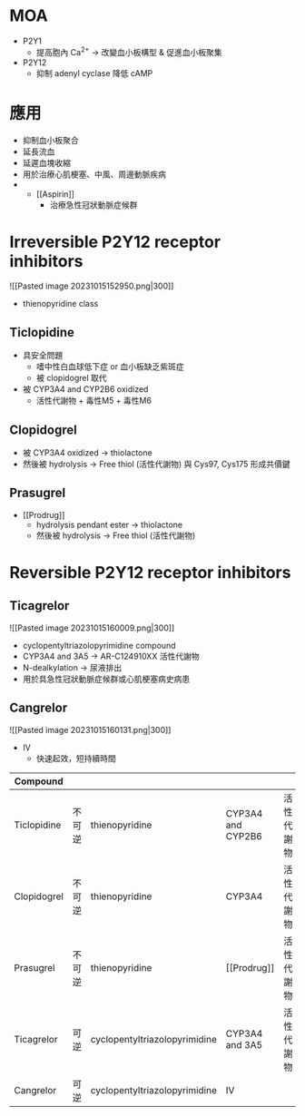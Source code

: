 # MOA
- P2Y1
	- 提高胞內 Ca<sup>2+</sup> $\rightarrow$ 改變血小板構型 & 促進血小板聚集
- P2Y12
	- 抑制 adenyl cyclase 降低 cAMP
# 應用
- 抑制血小板聚合
- 延長流血
- 延遲血塊收縮
- 用於治療心肌梗塞、中風、周邊動脈疾病
- + [[Aspirin]] 
	- 治療急性冠狀動脈症候群
# Irreversible P2Y12 receptor inhibitors
![[Pasted image 20231015152950.png|300]]
- thienopyridine class
## Ticlopidine
- 具安全問題
	- 嗜中性白血球低下症 or 血小板缺乏紫斑症
	- 被 clopidogrel 取代
- 被 CYP3A4 and CYP2B6 oxidized
	- 活性代謝物 + 毒性M5 + 毒性M6
## Clopidogrel
- 被 CYP3A4 oxidized $\rightarrow$  thiolactone 
- 然後被 hydrolysis $\rightarrow$  Free thiol (活性代謝物) 與 Cys97, Cys175 形成共價鍵
## Prasugrel
- [[Prodrug]] 
	- hydrolysis pendant ester $\rightarrow$ thiolactone
	- 然後被 hydrolysis $\rightarrow$  Free thiol (活性代謝物)
# Reversible P2Y12 receptor inhibitors
## Ticagrelor
![[Pasted image 20231015160009.png|300]]
- cyclopentyltriazolopyrimidine compound
- CYP3A4 and 3A5 $\rightarrow$ AR-C124910XX 活性代謝物
- N-dealkylation $\rightarrow$ 尿液排出
- 用於具急性冠狀動脈症候群或心肌梗塞病史病患
## Cangrelor
![[Pasted image 20231015160131.png|300]]
- IV
	- 快速起效，短持續時間

| Compound    |        |                               |                   |            |
| ----------- | ------ | ----------------------------- | ----------------- | ---------- |
| Ticlopidine | 不可逆 | thienopyridine                | CYP3A4 and CYP2B6 | 活性代謝物 |
| Clopidogrel | 不可逆 | thienopyridine                | CYP3A4            | 活性代謝物 |
| Prasugrel   | 不可逆 | thienopyridine                | [[Prodrug]]       | 活性代謝物 |
| Ticagrelor  | 可逆   | cyclopentyltriazolopyrimidine | CYP3A4 and 3A5    | 活性代謝物           |
| Cangrelor   | 可逆   | cyclopentyltriazolopyrimidine |     IV              |            |

